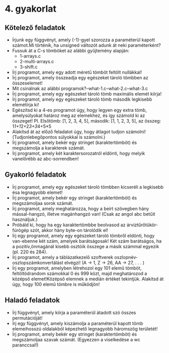 # 4. gyakorlat

## Kötelező feladatok

- Írjunk egy függvényt, amely (-1)-gyel szorozza a paraméterül kapott számot.Mi történik, ha unsigned változót adunk át neki paraméterként?
- Fussuk át a C-s tömböket az alábbi gyűjtemény alapján:
  - 1-arrays.c
  - 2-multi-arrays.c
  - 3-shift.c
- Írj programot, amely egy adott méretű tömböt feltölt nullákkal!
- Írj programot, amely összeadja egy egészeket tároló tömbben az összeselemet!
- Mit csinálnak az alábbi programok?–what-1.c–what-2.c–what-3.c
- Írj programot, amely egy egészeket tároló tömb maximális elemét kiírja!
- Írj programot, amely egy egészeket tároló tömb második legkisebb elemétírja ki!
- Egészítsd ki a 4-es programot úgy, hogy legyen egy extra tömb, amelysúlyokat határoz meg az elemekhez, és így számold ki az összeget! Pl. Elsőtömb: [1, 2, 3, 4, 5], második: [1, 1, 2, 3, 5], az összeg: 1*1+1*2+2*3+3*4+5*5
- Alakítsd át az előző feladatot úgy, hogy átlagot tudjon számolni! (Tudjonlebegőpontos súlyokkal is számolni.)
- Írj programot, amely bekér egy stringet (karaktertömböt) és megszámolja a karakterek számát.
- Írj programot, amely két karaktersorozatról eldönti, hogy melyik vanelőrébb az abc-sorrendben!

## Gyakorló feladatok

- Írj programot, amely egy egészeket tároló tömbben kicseréli a legkisebb ésa legnagyobb elemet!
- Írj programot, amely bekér egy stringet (karaktertömböt) és megszámoljaa sorok számát.
- Írj programot, amely meghatározza, hogy a beírt szövegben hány mással-hangzó, illetve magánhangzó van! (Csak az angol abc betűit használjuk.)
- Próbáld ki, hogy ha egy karaktertömbbe beolvasod az árvíztűrőtükör-fúrógép szót, akkor hány byte-on tárolódik el!
- Írj egy programot, amely egy egészeket tároló tömbről eldönti, hogy van-ebenne két szám, amelyek barátságosak! Két szám barátságos, ha a pozitív,önmagánál kisebb osztóik összege a másik számmal egyezik (pl. 220 és 284).
- Írj programot, amely a táblázatkezelő szoftverek oszlopnév-oszlopszámkonvertálást elvégzi! (A -> 1, Z -> 26, AA -> 27, . . . )
- Írj egy programot, amelyben létrehozol egy 101 elemű tömböt, feltöltödrandom számokkal 0 és 999 közt, majd meghatározod a középső elemet!Középső elemnek a medián értéket tekintjük. Alakítsd át úgy, hogy 100 elemű tömbre is működjön!

## Haladó feladatok

- Írj függvényt, amely kiírja a paraméterül átadott szó összes permutációját!
- Írj egy függvényt, amely kiszámolja a paraméterül kapott tömb elemeihosszú oldalakból képezhető legnagyobb háromszög területét!
- Írj programot, amely bekér egy stringet (karaktertömböt) és megszámoljaa szavak számát. (Egyezzen a viselkedése a wc paranccsal!)
